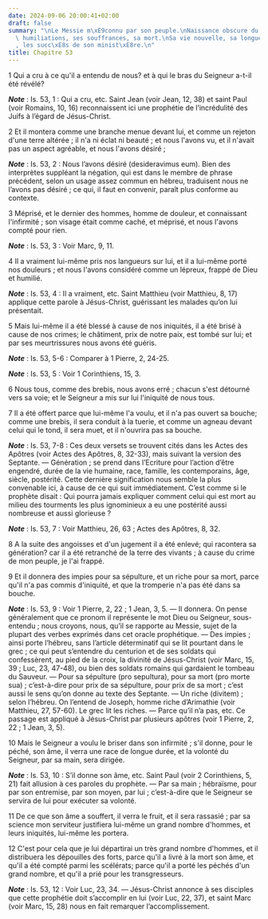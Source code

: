 ```yaml
---
date: 2024-09-06 20:00:41+02:00
draft: false
summary: "\nLe Messie m\xE9connu par son peuple.\nNaissance obscure du Messie.\nSes\
  \ humiliations, ses souffrances, sa mort.\nSa vie nouvelle, sa longue post\xE9rit\xE9\
  , les succ\xE8s de son minist\xE8re.\n"
title: Chapitre 53
---
```





1 Qui a cru à ce qu'il a entendu de nous? et à qui le bras du Seigneur a-t-il été révélé?

***Note*** :  Is. 53, 1 : Qui a cru, etc. Saint Jean (voir Jean, 12, 38) et saint Paul (voir Romains, 10, 16) reconnaissent ici une prophétie de l’incrédulité des Juifs à l’égard de Jésus-Christ.


2 Et il montera comme une branche menue devant lui, et comme un rejeton d'une terre altérée ; il n'a ni éclat ni beauté ; et nous l'avons vu, et il n'avait pas un aspect agréable, et nous l'avons désiré ;

***Note*** :  Is. 53, 2 : Nous l’avons désiré (desideravimus eum). Bien des interprètes suppléant la négation, qui est dans le membre de phrase précédent, selon un usage assez commun en hébreu, traduisent nous ne l’avons pas désiré ; ce qui, il faut en convenir, paraît plus conforme au contexte.


3 Méprisé, et le dernier des hommes, homme de douleur, et connaissant l'infirmité ; son visage était comme caché, et méprisé, et nous l'avons compté pour rien.

***Note*** :  Is. 53, 3 : Voir Marc, 9, 11.


4 Il a vraiment lui-même pris nos langueurs sur lui, et il a lui-même porté nos douleurs ; et nous l'avons considéré comme un lépreux, frappé de Dieu et humilié.

***Note*** :  Is. 53, 4 : Il a vraiment, etc. Saint Matthieu (voir Matthieu, 8, 17) applique cette parole à Jésus-Christ, guérissant les malades qu’on lui présentait.


5 Mais lui-même il a été blessé à cause de nos iniquités, il a été brisé à cause de nos crimes; le châtiment, prix de notre paix, est tombé sur lui; et par ses meurtrissures nous avons été guéris.

***Note*** :  Is. 53, 5-6 : Comparer à 1 Pierre, 2, 24-25.

***Note*** :  Is. 53, 5 : Voir 1 Corinthiens, 15, 3.


6 Nous tous, comme des brebis, nous avons erré ; chacun s'est détourné vers sa voie; et le Seigneur a mis sur lui l'iniquité de nous tous.


7 Il a été offert parce que lui-même l'a voulu, et il n'a pas ouvert sa bouche; comme une brebis, il sera conduit à la tuerie, et comme un agneau devant celui qui le tond, il sera muet, et il n'ouvrira pas sa bouche.

***Note*** :  Is. 53, 7-8 : Ces deux versets se trouvent cités dans les Actes des Apôtres (voir Actes des Apôtres, 8, 32-33), mais suivant la version des Septante. ― Génération ; se prend dans l’Ecriture pour l’action d’être engendré, durée de la vie humaine, race, famille, les contemporains, âge, siècle, postérité. Cette dernière signification nous semble la plus convenable ici, à cause de ce qui suit immédiatement. C’est comme si le prophète disait : Qui pourra jamais expliquer comment celui qui est mort au milieu des tourments les plus ignominieux a eu une postérité aussi nombreuse et aussi glorieuse ?

***Note*** :  Is. 53, 7 : Voir Matthieu, 26, 63 ; Actes des Apôtres, 8, 32.


8 A la suite des angoisses et d'un jugement il a été enlevé; qui racontera sa génération? car il a été retranché de la terre des vivants ; à cause du crime de mon peuple, je l'ai frappé.


9 Et il donnera des impies pour sa sépulture, et un riche pour sa mort, parce qu'il n'a pas commis d'iniquité, et que la tromperie n'a pas été dans sa bouche.

***Note*** :  Is. 53, 9 : Voir 1 Pierre, 2, 22 ; 1 Jean, 3, 5. ― Il donnera. On pense généralement que ce pronom il représente le mot Dieu ou Seigneur, sous-entendu ; nous croyons, nous, qu’il se rapporte au Messie, sujet de la plupart des verbes exprimés dans cet oracle prophétique. ― Des impies ; ainsi porte l’hébreu, sans l’article déterminatif qui se lit pourtant dans le grec ; ce qui peut s’entendre du centurion et de ses soldats qui confessèrent, au pied de la croix, la divinité de Jésus-Christ (voir Marc, 15, 39 ; Luc, 23, 47-48), ou bien des soldats romains qui gardaient le tombeau du Sauveur. ― Pour sa sépulture (pro sepultura), pour sa mort (pro morte sua) ; c’est-à-dire pour prix de sa sépulture, pour prix de sa mort ; c’est aussi le sens qu’on donne au texte des Septante. ― Un riche (divitem) ; selon l’hébreu. On l’entend de Joseph, homme riche d’Arimathie (voir Matthieu, 27, 57-60). Le grec lit les riches. ― Parce qu’il n’a pas, etc. Ce passage est appliqué à Jésus-Christ par plusieurs apôtres (voir 1
Pierre, 2, 22 ; 1 Jean, 3, 5).


10 Mais le Seigneur a voulu le briser dans son infirmité ; s'il donne, pour le péché, son âme, il verra une race de longue durée, et la volonté du Seigneur, par sa main, sera dirigée.

***Note*** :  Is. 53, 10 : S’il donne son âme, etc. Saint Paul (voir 2 Corinthiens, 5, 21) fait allusion à ces paroles du prophète. ― Par sa main ; hébraïsme, pour par son entremise, par son moyen, par lui ; c’est-à-dire que le Seigneur se servira de lui pour exécuter sa volonté.

11 De ce que son âme a souffert, il verra le fruit, et il sera rassasié ; par sa science mon serviteur justifiera lui-même un grand nombre d'hommes, et leurs iniquités, lui-même les portera.


12 C'est pour cela que je lui départirai un très grand nombre d'hommes, et il distribuera les dépouilles des forts, parce qu'il a livré à la mort son âme, et qu'il a été compté parmi les scélérats; parce qu'il a porté les péchés d'un grand nombre, et qu'il a prié pour les transgresseurs.

***Note*** :  Is. 53, 12 : Voir Luc, 23, 34. ― Jésus-Christ annonce à ses disciples que cette prophétie doit s’accomplir en lui (voir Luc, 22, 37), et saint Marc (voir Marc, 15, 28) nous en fait remarquer l’accomplissement.

